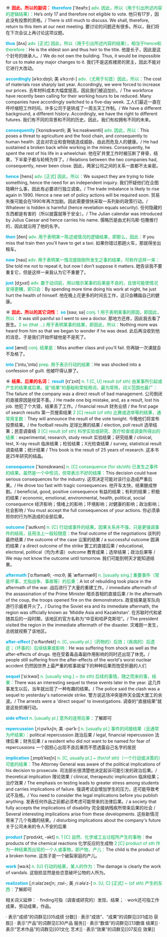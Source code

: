 ☀ <font color="red">**因此、所以的副词：**</font>
<font color="sky blue">**therefore**</font> ['ðeəfɔ:] 
<font color="#00b050">adv. 因此，所以（用于引出所述内容的逻辑结果）：</font>He’s only 17 and therefore not eligible to vote. 他只有17岁，因此没有投票的资格。/ There is still much to discuss. We shall, therefore, return to this item at our next meeting. 要讨论的问题还有很多。所以，我们将在下次会议上再讨论这项议题。

<font color="sky blue">**thus**</font> [ðʌs] 
<font color="#00b050">adv. [正式] 因此，所以（用于引出所述内容的结果），相当于hence和therefore：</font>He is the eldest son and thus heir to the title. 他是长子，因此是这个封号的继承人。/ We do not own the building. Thus, it would be impossible for us to make any major changes to it. 我们不是这栋楼房的房主，因此不能对它进行大改动。
           
<font color="sky blue">**accordingly**</font> [əˈkɔ:dɪŋli; 美 əˈkɔ:rd-]
<font color="#00b050">adv.（尤用于句首）因此，所以：</font>The cost of materials rose sharply last year. Accordingly, we were forced to increase our prices. 去年材料成本大幅度提高，因此我们被迫加价。/ The workforce have recently been calling for their working hours to be reduced. Many companies have accordingly switched to a five-day week. 工人们最近一直在呼吁缩短工作时间。许多公司于是转成了一周五天工作制。/ We have a different background, a different history. Accordingly, we have the right to different futures. 我们有不同的背景和不同的历史。因此，我们有权拥有不同的未来。
           
<font color="sky blue">**consequently**</font> [ˈkɒnsɪkwəntli; 美 ˈkɑ:nsəkwentli]
<font color="#00b050">adv. 因此，所以：</font>This poses a threat to agriculture and the food chain, and consequently to human health. 这会对农业和食物链造成威胁，由此而危及人的健康。/ He had sustained a broken back while working in the mines. Consequently, he spent the rest of his life in a wheelchair. 他在矿井里工作时被压断了脊骨，结果，下半辈子都与轮椅为伴了。/ Relations between the two companies had, consequently, never been close. 因此，两家公司之间的关系一直都不太亲密。
           
<font color="sky blue">**hence**</font> [hens]
<font color="#00b050">adv. [正式] 因此，所以：</font>We suspect they are trying to hide something, hence the need for an independent inquiry. 我们怀疑他们在企图隐瞒什么事，因此有必要进行独立调查。/ The trade imbalance is likely to rise again in 1990. Hence a new set of policy actions will be required soon. 贸易失衡可能会在1990年再次加剧。因此需要很快采取一系列新的政策行动。/ Whatever is hidden is harmful (hence revelation equals security). 任何隐藏的东西都是有害的（所以披露就等于安全）。/ The Julian calendar was introduced by Julius Caesar and hence carries his name. 儒略历是由尤利乌斯·恺撒推行的，因此就沿用了他的名字。

<font color="sky blue">**then**</font> [ðen] 
<font color="#00b050">adv. 用于表明某一陈述或情况的逻辑结果，即那么，因此：</font>If you miss that train then you’ll have to get a taxi. 如果你错过那趟火车，那就得坐出租车。

<font color="sky blue">**now**</font> [naʊ] 
<font color="#00b050">adv. 用于表明某一情况是刚刚所发生之事的结果，可称作这样一来：</font>She told me not to repeat it, but now I don’t suppose it matters. 她告诉我不要重复它，但是这样一来我认为它不重要了。

<font color="sky blue">**just**</font> [dӡʌst] 
<font color="#00b050">adv. 置于动词前，用以暗示某事的后果是不良的，且很可能使情况变得更糟，即只会：</font>By spending more time doing his work at night, he just hurt the health of himself. 他在晚上花更多的时间去工作，这只会糟蹋自己的健康。

☀ <font color="red">**因此、所以的其它词性：**</font>
<font color="sky blue">**so**</font> [səʊ; sə] 
<font color="#00b050">conj. 1 用于表明某事的原因，即因此，所以：</font>It was still painful so I went to see a doctor. 那地方还疼，因此我去看了医生。<font color="#00b050">2 so (that ...) 用于表明某事的结果，即因此，所以：</font>Nothing more was heard from him so that we began to wonder if he was dead. 此后再没收到他的消息，于是我们开始怀疑他是不是死了。

<font color="sky blue">**and**</font> [ænd] 
<font color="#00b050">conj. 结果是：</font>Miss another class and you’ll fail. 你再缺一次课就会不及格了。

<font color="sky blue">**into**</font> ['ɪntu,'ɪntə] 
<font color="#00b050">prep. 用于表示行动的结果：</font>He was shocked into a confession of guilt. 他被吓得认罪了。

☀ <font color="red">**结果、后果的名词：**</font>
<font color="sky blue">**result**</font> [rɪ'zʌlt] 
<font color="#00b050">n. 1 [C, U] result (of sth) 由某事所引起或产生的结果或后果。是“结果”的基础和常规用词，最为常用，词义范围也最广：</font>The failure of the company was a direct result of bad management. 公司倒闭的直接原因是经营不善。/ He made one big mistake, and, as a result, lost his job. 他犯了个大错，结果丢了工作。/ financial result 财务业绩 / the first page of search results 第一页搜索结果 <font color="#00b050">2 [C] result (of sth) 比赛或选举等的结果，通常用复数：</font>They will announce the result of the vote tonight. 今晚他们将宣布投票结果。/ the football results 足球比赛的结果 / election, poll result 选举结果；民意调查结 <font color="#00b050">3 [C] result (of sth) 科学实验或研究、医疗检查或调查所得出的结果：</font>experimental, research, study result 实验结果；研究结果 / clinical, test, X-ray result 临床结果；检验结果；X光检查结果 / survey, statistical result 调查结果；统计结果 / This book is the result of 25 years of research. 这本书是25年研究的结晶。

<font color="sky blue">**consequence**</font> ['kɒnsɪkwəns] 
<font color="#00b050">n. [C] consequence (for sb/sth) 已发生之事件的结果。虽然是一个中性词，但常表示不好的结果：</font>This decision could have serious consequences for the industry. 这项决定可能对该行业造成严重后果。/ He drove too fast with tragic consequences. 他开车太快，结果酿成惨剧。/ beneficial, good, positive consequence 有益的结果；有利的结果；积极的结果 / economic, emotional, environmental, health, political, social consequence 经济影响；情绪上的影响；环境影响；对健康的影响；政治影响；社会影响 / You must accept the full consequences of your actions. 你必须承担你的行为所造成的全部后果。

<font color="sky blue">**outcome**</font> ['aʊtkʌm] 
<font color="#00b050">n. [C] 行动或事件的结果。因果关系并不强，只是更强调事件的结局，且用法上一般较随意：</font>the final outcome of the negotiations 谈判的最终结果 / the outcome of the case 讼案的结果 / a successful outcome 圆满的结果 / a direct outcome of the strike 罢工的直接后果 / educational, electoral, political（均为术语）outcome 教育成果；选举结果；政治后果等 / We may not know the outcome until tomorrow. 我们可能到明天才能知道结果。
           
<font color="sky blue">**aftermath**</font> [ˈɑ:ftəmæθ; -mɑ:θ; 美 ˈæftərmæθ]
<font color="#00b050">n. [usually sing.] 重要事件（常是坏事，尤指战争、事故等）的后果：</font>A lot of rebuilding took place in the aftermath of the war. 战后进行了大量的重建工作。/ immediate aftermath of the assassination of the Prime Minister 暗杀首相的直接后果 / In the aftermath of the coup, the troops opened fire on the demonstrators. 政变结果是军队向游行示威者开火了。/ During the Soviet era and its immediate aftermath, the region was officially known as 'Middle Asia and Kazakhstan'. 在苏联时代和紧随其后的一段时期，该地区的官方名称为“中亚和哈萨克斯坦”。/ The president visited the region in the immediate aftermath of the disaster. 灾难刚一发生，总统就视察了该地区。
           
<font color="sky blue">**after-effect**</font> ['ɑ:ftərɪfekt]
<font color="#00b050">n. [C, usually pl.]（药物的）后效；（疾病的）后遗症；（坏事的）后续结果或影响：</font>He was suffering from shock as well as the after-effects of drugs. 他在受着毒品毒副作用影响的同时还出现了休克。/ people still suffering from the after-effects of the world's worst nuclear accident 仍然因世界上最严重的核事故留下的种种后果而饱受折磨的人们
                      
<font color="sky blue">**sequel**</font> [ˈsi:kwəl]
<font color="#00b050">n. [usually sing.] ~ (to sth) 后续的事情，随之而来的事，结果：</font>There was an interesting sequel to these events later in the year. 这几件事发生以后，当年就出现了一种有趣的结果。/ The police said the clash was a sequel to yesterday's nationwide strike. 警方说这场冲突是昨天全国大罢工的余波。/ The arrests were a 'direct sequel' to investigations. 调查的“直接结果”就是这些抓捕行动。
           
<font color="sky blue">**side effect**</font>
<font color="#00b050">n. [usually pl.] 意外的连带后果：</font>了解即可
 
<font color="sky blue">**repercussion**</font> [ˌri:pəˈkʌʃn; 美 -pərˈk-]
<font color="#00b050">n. [usually pl.] 事件的间接结果（且通常为坏结果）：</font>political repercussion 政治后果 / legal, financial repercussion 法律后果；财务后果 / a resident who did not want to be named for fear of repercussions 一个因担心出现不良后果而不愿透露自己名字的居民
           
<font color="sky blue">**implication**</font> [ˌɪmplɪˈkeɪʃn]
<font color="#00b050">n. [C, usually pl.] ~ (for/of sth)（一个行动或决策的）可能的结果：</font>The Attorney General was aware of the political implications of his decision to prosecute. 司法部长很清楚他决定起诉可能引发的政治后果。/ theoretical implication 理论效果 / clinical, therapeutic implication 临床结果；治疗效果 / The emphasis on testing leads to greater stress among students and carries implications of failure. 强调考试会增加学生的压力，还可能导致考试不及格。/ You need to consider the legal implications before you publish anything. 发表任何作品之前都必须考虑可能带来的法律后果。/ a society that fully accepts the implications of disability 完全接纳残疾所带来后果的社会 / Several interesting implications arise from these developments. 这些新情况带来了几个有趣的结果。/ disturbing implications about the company's future 关于公司未来的令人不安的后果

<font color="sky blue">**product**</font> ['prɒdʌkt, -əkt] 
<font color="#00b050">n. 1 [C] 自然、化学或工业过程所产生的事物：</font>the products of the chemical reactions 化学反应的生成物 <font color="#00b050">2 [C] product of sth 作为一种结果而出现的一个人或事物，即产物，产儿：</font>The child is the product of a broken home. 这孩子是一个破裂家庭的产儿。

<font color="sky blue">**work**</font> [wə:k] 
<font color="#00b050">n. [U] 行动的结果，某人的作为：</font>The damage is clearly the work of vandals. 这毁损显然是些恣意破坏公物的人所为。

<font color="sky blue">**realization**</font> [ˌri:əlaɪˈzeɪʃn; ˌrɪəl-; 美 ˌri:ələˈz-]
<font color="#00b050">n. [U, C] [正式] ~ (of sth) 产生的东西：</font>了解即可

相关词义延伸：
· finding可指（调查或研究的）发现、结果；
· work还可指工作成果，劳动成果，作品。

· 表示“成绩”的词群见[[05成绩 分数]]
· 表示“成效”、“成果”的词群见[[01成功 获胜]]
· 表示“产品”的词群见[[30产品 服务]]
· 表示“数值”的词群见[[13数值 结果]]
· 表示“艺术作品”的词群见[[01文化 艺术]]
· 表示“效果”的词群见[[07反应 效果]]
